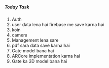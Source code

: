 ##### Today Task
1. Auth
2. user data lena hai firebase me save karna hai 
3. koin
4. camera
5. Management lena sare 
6. pdf sara data save karna hai
7. Gate model bana hai
8. ARCore implementation karna hai
9. Gate ka 3D model bana hai

